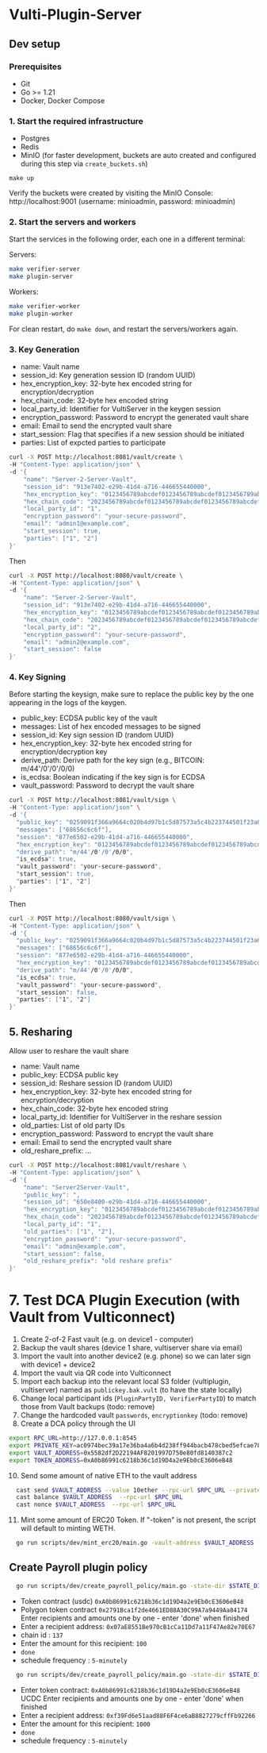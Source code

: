 # Vulti-Plugin-Server

## Dev setup

### Prerequisites

- Git
- Go >= 1.21
- Docker, Docker Compose

### 1. Start the required infrastructure

- Postgres
- Redis
- MinIO (for faster development, buckets are auto created and configured during this step via `create_buckets.sh`)

`make up`

Verify the buckets were created by visiting the MinIO Console: http://localhost:9001 (username: minioadmin, password: minioadmin)


### 2. Start the servers and workers

Start the services in the following order, each one in a different terminal:

Servers:
```sh
make verifier-server
make plugin-server
```

Workers:
```sh
make verifier-worker
make plugin-worker
```

For clean restart, do `make down`, and restart the servers/workers again.

### 3. Key Generation

- name: Vault name
- session_id: Key generation session ID (random UUID)
- hex_encryption_key: 32-byte hex encoded string for encryption/decryption 
- hex_chain_code: 32-byte hex encoded string
- local_party_id: Identifier for VultiServer in the keygen session
- encryption_password: Password to encrypt the generated vault share
- email: Email to send the encrypted vault share
- start_session: Flag that specifies if a new session should be initiated
- parties: List of expcted parties to participate

```sh
curl -X POST http://localhost:8081/vault/create \
-H "Content-Type: application/json" \
-d '{
    "name": "Server-2-Server-Vault",
    "session_id": "913e7402-e29b-41d4-a716-446655440000",
    "hex_encryption_key": "0123456789abcdef0123456789abcdef0123456789abcdef0123456789abcdef",
    "hex_chain_code": "2023456789abcdef0123456789abcdef0123456789abcdef0123456789abcdef",
    "local_party_id": "1",
    "encryption_password": "your-secure-password",
    "email": "admin1@example.com",
    "start_session": true,
    "parties": ["1", "2"]
}'
```

Then

```sh
curl -X POST http://localhost:8080/vault/create \
-H "Content-Type: application/json" \
-d '{
    "name": "Server-2-Server-Vault",
    "session_id": "913e7402-e29b-41d4-a716-446655440000",
    "hex_encryption_key": "0123456789abcdef0123456789abcdef0123456789abcdef0123456789abcdef",
    "hex_chain_code": "2023456789abcdef0123456789abcdef0123456789abcdef0123456789abcdef",
    "local_party_id": "2",
    "encryption_password": "your-secure-password",
    "email": "admin2@example.com",
    "start_session": false
}'
```

### 4. Key Signing

Before starting the keysign, make sure to replace the public key by the one appearing in the logs of the keygen. 

- public_key: ECDSA public key of the vault
- messages: List of hex encoded messages to be signed
- session_id: Key sign session ID (random UUID)
- hex_encryption_key: 32-byte hex encoded string for encryption/decryption key
- derive_path: Derive path for the key sign (e.g., BITCOIN: m/44'/0'/0'/0/0)
- is_ecdsa: Boolean indicating if the key sign is for ECDSA
- vault_password: Password to decrypt the vault share

```sh
curl -X POST http://localhost:8081/vault/sign \
-H "Content-Type: application/json" \
-d '{
  "public_key": "0259091f366a9664c020b4d97b1c5d87573a5c4b223744501f23a61c8fe394e5d3",
  "messages": ["68656c6c6f"],
  "session": "877e6502-e29b-41d4-a716-446655440000",
  "hex_encryption_key": "0123456789abcdef0123456789abcdef0123456789abcdef0123456789abcdef",
  "derive_path": "m/44'/0'/0'/0/0",
  "is_ecdsa": true,
  "vault_password": "your-secure-password",
  "start_session": true,
  "parties": ["1", "2"]
}'
```

Then

```sh
curl -X POST http://localhost:8080/vault/sign \
-H "Content-Type: application/json" \
-d '{
  "public_key": "0259091f366a9664c020b4d97b1c5d87573a5c4b223744501f23a61c8fe394e5d3",
  "messages": ["68656c6c6f"],
  "session": "877e6502-e29b-41d4-a716-446655440000",
  "hex_encryption_key": "0123456789abcdef0123456789abcdef0123456789abcdef0123456789abcdef",
  "derive_path": "m/44'/0'/0'/0/0",
  "is_ecdsa": true,
  "vault_password": "your-secure-password",
  "start_session": false,
  "parties": ["1", "2"]
}'
```

## 5. Resharing

Allow user to reshare the vault share

- name: Vault name
- public_key: ECDSA public key
- session_id: Reshare session ID (random UUID)
- hex_encryption_key: 32-byte hex encoded string for encryption/decryption
- hex_chain_code: 32-byte hex encoded string
- local_party_id: Identifier for VultiServer in the reshare session
- old_parties: List of old party IDs
- encryption_password: Password to encrypt the vault share
- email: Email to send the encrypted vault share
- old_reshare_prefix: ...

```sh
curl -X POST http://localhost:8081/vault/reshare \
-H "Content-Type: application/json" \
-d '{
    "name": "Server2Server-Vault",
    "public_key": ",
    "session_id": "650e8400-e29b-41d4-a716-446655440000",
    "hex_encryption_key": "0123456789abcdef0123456789abcdef0123456789abcdef0123456789abcdef",
    "hex_chain_code": "2023456789abcdef0123456789abcdef0123456789abcdef0123456789abcdef",
    "local_party_id": "1",
    "old_parties": ["1", "2"], 
    "encryption_password": "your-secure-password",
    "email": "admin@example.com",
    "start_session": false,
    "old_reshare_prefix": "old reshare prefix"
}'
```

<!-- ## 6. Verify code

`GET` `/vault/verify/:public_key_ecdsa/:code` , this endpoint allow user to verify the code
if server return http status code 200, it means the code is valid , other status code means the code is invalid -->

# 7. Test DCA Plugin Execution (with Vault from Vulticonnect)

1. Create 2-of-2 Fast vault (e.g. on device1 - computer)
2. Backup the vault shares (device 1 share, vultiserver share via email)
3. Import the vault into another device2 (e.g. phone) so we can later sign with device1 + device2
4. Import the vault via QR code into Vulticonnect
5. Import each backup into the relevant local S3 folder (vultiplugin, vultiserver) named as `publickey.bak.vult` (to have the state locally)
6. Change local participant ids (`PluginPartyID, VerifierPartyID`) to match those from Vault backups (todo: remove)
7. Change the hardcoded vault `passwords`, `encryptionkey` (todo: remove)
8. Create a DCA policy through the UI

```sh
export RPC_URL=http://127.0.0.1:8545
export PRIVATE_KEY=ac0974bec39a17e36ba4a6b4d238ff944bacb478cbed5efcae784d7bf4f2ff80 
export VAULT_ADDRESS=0x5582df2D22194AF8201997D750e80fd8140387c2
export TOKEN_ADDRESS=0xA0b86991c6218b36c1d19D4a2e9Eb0cE3606eB48
```

10. Send some amount of native ETH to the vault address
```sh
  cast send $VAULT_ADDRESS --value 10ether --rpc-url $RPC_URL --private-key $PRIVATE_KEY
  cast balance $VAULT_ADDRESS  --rpc-url $RPC_URL
  cast nonce $VAULT_ADDRESS  --rpc-url $RPC_URL
```

11. Mint some amount of ERC20 Token. If "-token" is not present, the script will default to minting WETH.
```sh
  go run scripts/dev/mint_erc20/main.go -vault-address $VAULT_ADDRESS -token $TOKEN_ADDRESS
```









## Create Payroll plugin policy

```sh
  go run scripts/dev/create_payroll_policy/main.go -state-dir $STATE_DIR -vault $VAULT_NAME
```

- Token contract (usdc) `0xA0b86991c6218b36c1d19D4a2e9Eb0cE3606eB48`
- Polygon token contract `0x2791Bca1f2de4661ED88A30C99A7a9449Aa84174`
Enter recipients and amounts one by one - enter 'done' when finished
- Enter a recipient address: `0x07aE8551Be970cB1cCa11Dd7a11F47Ae82e70E67`
- chain id : `137`
- Enter the amount for this recipient: `100`
- `done`
- schedule frequency : `5-minutely`

```sh
  go run scripts/dev/create_payroll_policy/main.go -state-dir $STATE_DIR -vault $VAULT_NAME
```

- Enter token contract: `0xA0b86991c6218b36c1d19D4a2e9Eb0cE3606eB48` UCDC
Enter recipients and amounts one by one - enter 'done' when finished
- Enter a recipient address: `0xf39Fd6e51aad88F6F4ce6aB8827279cffFb92266`
- Enter the amount for this recipient: `1000`
- `done`
- schedule frequency : `5-minutely`
